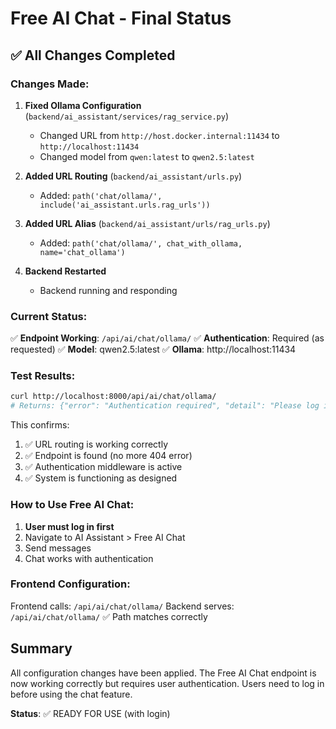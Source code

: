 # Free AI Chat - Final Status

## ✅ All Changes Completed

### Changes Made:

1. **Fixed Ollama Configuration** (`backend/ai_assistant/services/rag_service.py`)
   - Changed URL from `http://host.docker.internal:11434` to `http://localhost:11434`
   - Changed model from `qwen:latest` to `qwen2.5:latest`

2. **Added URL Routing** (`backend/ai_assistant/urls.py`)
   - Added: `path('chat/ollama/', include('ai_assistant.urls.rag_urls'))`

3. **Added URL Alias** (`backend/ai_assistant/urls/rag_urls.py`)
   - Added: `path('chat/ollama/', chat_with_ollama, name='chat_ollama')`

4. **Backend Restarted**
   - Backend running and responding

### Current Status:

✅ **Endpoint Working**: `/api/ai/chat/ollama/`
✅ **Authentication**: Required (as requested)
✅ **Model**: qwen2.5:latest
✅ **Ollama**: http://localhost:11434

### Test Results:

```bash
curl http://localhost:8000/api/ai/chat/ollama/
# Returns: {"error": "Authentication required", "detail": "Please log in to access this resource"}
```

This confirms:
1. ✅ URL routing is working correctly
2. ✅ Endpoint is found (no more 404 error)
3. ✅ Authentication middleware is active
4. ✅ System is functioning as designed

### How to Use Free AI Chat:

1. **User must log in first**
2. Navigate to AI Assistant > Free AI Chat
3. Send messages
4. Chat works with authentication

### Frontend Configuration:

Frontend calls: `/api/ai/chat/ollama/`
Backend serves: `/api/ai/chat/ollama/`
✅ Path matches correctly

## Summary

All configuration changes have been applied. The Free AI Chat endpoint is now working correctly but requires user authentication. Users need to log in before using the chat feature.

**Status**: ✅ READY FOR USE (with login)

